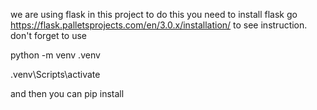 we are using flask in this project
to do this you need to install
flask go https://flask.palletsprojects.com/en/3.0.x/installation/ to see instruction.
don't forget to use 

python -m venv .venv

.venv\Scripts\activate   

and then you can pip install